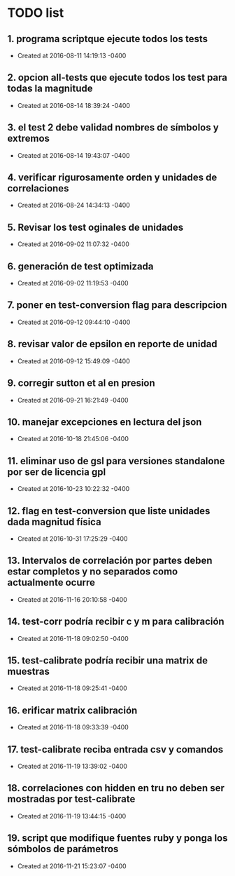 # TODO list
## 1. programa scriptque ejecute todos los tests
- Created at   2016-08-11 14:19:13 -0400

## 2. opcion all-tests que ejecute todos los test para todas la magnitude
- Created at   2016-08-14 18:39:24 -0400

## 3. el test 2 debe validad nombres de símbolos y extremos
- Created at   2016-08-14 19:43:07 -0400

## 4. verificar rigurosamente orden y unidades de correlaciones
- Created at   2016-08-24 14:34:13 -0400

## 5. Revisar los test oginales de unidades
- Created at   2016-09-02 11:07:32 -0400

## 6. generación de test optimizada
- Created at   2016-09-02 11:19:53 -0400

## 7. poner en test-conversion flag para descripcion
- Created at   2016-09-12 09:44:10 -0400

## 8. revisar valor de epsilon en reporte de unidad
- Created at   2016-09-12 15:49:09 -0400

## 9. corregir sutton et al en presion
- Created at   2016-09-21 16:21:49 -0400

## 10. manejar excepciones en lectura del json
- Created at   2016-10-18 21:45:06 -0400

## 11. eliminar uso de gsl para versiones standalone por ser de licencia gpl
- Created at   2016-10-23 10:22:32 -0400

## 12. flag en test-conversion que liste unidades dada magnitud física
- Created at   2016-10-31 17:25:29 -0400

## 13. Intervalos de correlación por partes deben estar completos y no separados como actualmente ocurre
- Created at   2016-11-16 20:10:58 -0400

## 14. test-corr podría recibir c y m para calibración
- Created at   2016-11-18 09:02:50 -0400

## 15. test-calibrate podría recibir una matrix de muestras
- Created at   2016-11-18 09:25:41 -0400

## 16. erificar matrix calibración
- Created at   2016-11-18 09:33:39 -0400

## 17. test-calibrate reciba entrada csv y comandos
- Created at   2016-11-19 13:39:02 -0400

## 18. correlaciones con hidden en tru no deben ser mostradas por test-calibrate
- Created at   2016-11-19 13:44:15 -0400

## 19. script que modifique fuentes ruby y ponga los sómbolos de parámetros
- Created at   2016-11-21 15:23:07 -0400

